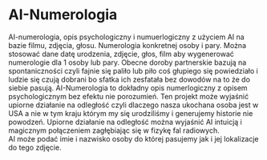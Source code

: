 # AI-Numerologia
AI-numerologia, opis psychologiczny i numuerlogiczny z użyciem AI na bazie filmu, zdjęcia, głosu. Numerologia konkretnej osoby i pary. 
Można stosować dane datę urodzenia, zdjęcie, głos, film aby wygenerować numerologie dla 1 osoby lub pary. 
Obecne doroby partnerskie bazują na spontaniczności czyli fajnie się paliło lub piło coś głupiego się powiedziało i ludzie się czują dobrani bo sfatka ich zesfatała bez dowodów na to że do siebie pasują. 
AI-Numerologia to dokładny opis numerlogiczny z opisem psychologicznym bez efektu nie porozumień. 
Ten projekt może wyjaśnić upiorne działanie na odległość czyli dlaczego nasza ukochana osoba jest w USA a nie w tym kraju którym my się urodziliśmy i generujemy historie nie powodzeń. Upiorne działanie na odległość można wyjaśnić AI intuicją i magicznym połączeniem zagłębiając się w fizykę fal radiowych.  
AI może podać imie i nazwisko osoby do której pasujemy jak i jej lokalizacje do tego zdjęcie. 
